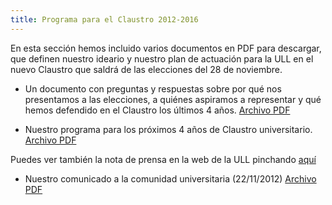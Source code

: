 ```yaml
---
title: Programa para el Claustro 2012-2016
---
```


En esta sección hemos incluido varios documentos en PDF para descargar, que definen
nuestro ideario y nuestro plan de actuación para la ULL en el nuevo Claustro que
saldrá de las elecciones del 28 de noviembre.

* Un documento con preguntas y respuestas sobre por qué  nos presentamos a las elecciones, a quiénes aspiramos a  representar y qué hemos defendido en el Claustro los  últimos 4 años. [Archivo PDF](http://programa.webs.ull.es/index_htm_files/Preguntas_y_respuestas.pdf)

* Nuestro programa para los próximos 4 años de Claustro  universitario. [Archivo PDF](http://programa.webs.ull.es/index_htm_files/ProgramaElectoralPPUC_claustro2012.pdf)

Puedes ver también la nota de prensa en la web de  la ULL pinchando [aquí](http://www.ull.es/viewullnew/institucional/prensa/Noticias_ULL/es/2352390)

* Nuestro comunicado a la comunidad universitaria (22/11/2012) [Archivo PDF](http://programa.webs.ull.es/index_htm_files/ComunicadoElectoralListaCorreo.pdf)
